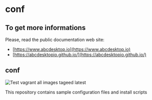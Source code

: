 # conf

## To get more informations

Please, read the public documentation web site:
* [https://www.abcdesktop.io](https://www.abcdesktop.io)
* [https://abcdesktopio.github.io/](https://abcdesktopio.github.io/)

## conf

![Test vagrant all images tageed latest](https://github.com/abcdesktopio/conf/workflows/vagrant-up/badge.svg)

This repository contains sample configuration files and install scripts


